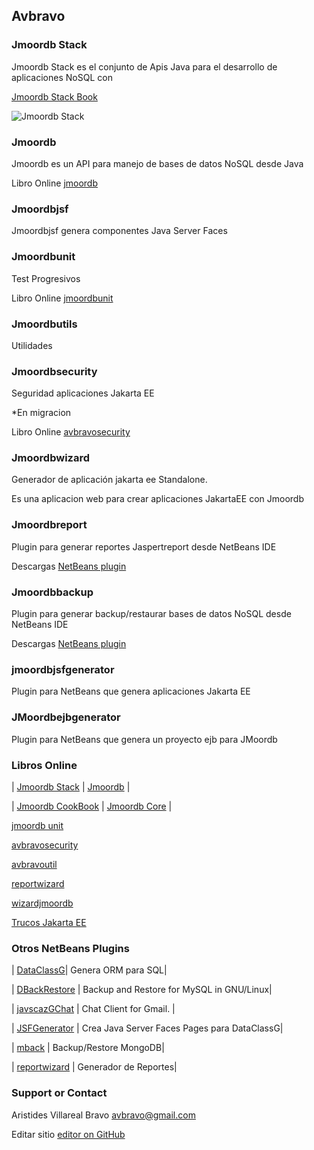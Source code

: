 ## Avbravo



### Jmoordb Stack

Jmoordb Stack es el conjunto de Apis Java para el desarrollo de aplicaciones NoSQL con 


[Jmoordb Stack Book ](https://avbravo.gitbooks.io/stack-jmoordb/content/)

![Jmoordb Stack](https://i.postimg.cc/26mCdQSz/jmoordb-stack.png)

### Jmoordb 

Jmoordb es un API para manejo de bases de datos NoSQL desde Java

Libro Online [jmoordb](https://avbravo.gitbooks.io/jmoordb/content/) 


### Jmoordbjsf

Jmoordbjsf genera componentes Java Server Faces


### Jmoordbunit

Test Progresivos

Libro Online [jmoordbunit](https://avbravo.gitbooks.io/jmoordbunit/content/) 

### Jmoordbutils

Utilidades

### Jmoordbsecurity

Seguridad aplicaciones Jakarta EE

*En migracion

Libro Online [avbravosecurity](https://avbravo.gitbooks.io/avrbavosecurity/content/) 

### Jmoordbwizard
Generador de aplicación jakarta ee Standalone.

Es una aplicacion web para crear aplicaciones JakartaEE con Jmoordb



### Jmoordbreport
Plugin para generar reportes Jaspertreport desde NetBeans IDE


Descargas [NetBeans plugin](http://plugins.netbeans.org/plugin/75519/?show=true) 


### Jmoordbbackup
Plugin para generar backup/restaurar bases de datos NoSQL desde NetBeans IDE

Descargas [NetBeans plugin](http://plugins.netbeans.org/plugin/75520/?show=true) 


### jmoordbjsfgenerator
Plugin para NetBeans que genera aplicaciones Jakarta EE

### JMoordbejbgenerator
Plugin para NetBeans que genera un proyecto ejb para JMoordb


### Libros Online

| [Jmoordb Stack](https://avbravo.gitbooks.io/stack-jmoordb/content/)  | [Jmoordb](https://avbravo.gitbooks.io/jmoordb/content/)  |

| [Jmoordb CookBook](https://avbravo.gitbooks.io/jmoordb-cookbook/content/) | [Jmoordb Core](https://avbravo.gitbooks.io/jmoordb-code/content/) |



[jmoordb unit](https://avbravo.gitbooks.io/jmoordbunit/content/)

 [avbravosecurity](https://avbravo.gitbooks.io/avrbavosecurity/content/) 
 
  [avbravoutil](https://avbravo.gitbooks.io/avbravoiutil/content/)
  
  [reportwizard](https://avbravo.gitbooks.io/reportwizard/content/)
  
   [wizardjmoordb](https://avbravo.gitbooks.io/wizardjmoordb/content/)

[Trucos Jakarta EE](https://avbravo.gitbooks.io/trucosjakartaee/content/) 


### Otros NetBeans Plugins


| [DataClassG](http://plugins.netbeans.org/plugin/39424/?show=true)| Genera ORM para SQL|

| [DBackRestore](http://plugins.netbeans.org/plugin/42928/?show=true) |  Backup and Restore for MySQL in GNU/Linux|

| [javscazGChat](http://plugins.netbeans.org/plugin/39307/?show=true) | Chat Client for Gmail. |

| [JSFGenerator](http://plugins.netbeans.org/plugin/39439/?show=true) | Crea Java Server Faces Pages para DataClassG|

| [mback](http://plugins.netbeans.org/plugin/74890/?show=true) | Backup/Restore MongoDB|

| [reportwizard](http://plugins.netbeans.org/plugin/74252/?show=true) | Generador de Reportes|




### Support or Contact

Aristides Villareal Bravo [avbravo@gmail.com](avbravo@gmail.com) 

Editar sitio [editor on GitHub](https://github.com/avbravo/avbravo.github.io/edit/master/README.md) 

